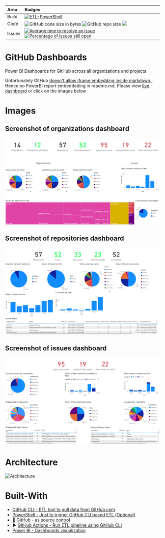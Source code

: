 | Area          |      Badges  |
|:----------    |:-------------|
| Build         | [![ETL-PowerShell](https://github.com/joymon/github-dashboards/actions/workflows/etl-powershell.yml/badge.svg)](https://github.com/joymon/github-dashboards/actions/workflows/etl-powershell.yml) |
| Code | ![GitHub code size in bytes](https://img.shields.io/github/languages/code-size/joymon/github-dashboards) ![GitHub repo size](https://img.shields.io/github/repo-size/joymon/github-dashboards) [![](https://tokei.rs/b1/github/joymon/github-dashboards)](https://github.com/joymon/github-dashboards) |
| Issues | [![Average time to resolve an issue](http://isitmaintained.com/badge/resolution/joymon/github-dashboards.svg)](http://isitmaintained.com/project/joymon/github-dashboards "Average time to resolve an issue") [![Percentage of issues still open](http://isitmaintained.com/badge/open/joymon/github-dashboards.svg)](http://isitmaintained.com/project/github-dashboards "Percentage of issues still open") |

# GitHub Dashboards
Power BI Dashboards for GitHub across all organizations and projects

Unfortunately GitHub [doesn't allow iframe embedding inside markdown.](https://github.github.com/gfm/#disallowed-raw-html-extension-). Hence no PowerBI report embeddeding in readme.md. Please view [live dashboard](https://app.powerbi.com/view?r=eyJrIjoiZjVkNTExMjgtYTYyMS00MWRmLWEwMmItZjBmNjcyYjJiMGIyIiwidCI6IjZiYTQxYTgzLTJmOWYtNGQzMi1iNmU0LTY1YWRlNTBiZDcyMiIsImMiOjN9) or click on the images below

# Images
## Screenshot of organizations dashboard
[![Organizations screenshot](images/organizations.PNG)][1]

## Screenshot of repositories dashboard

[![Repositories screenshot](images/repositories.PNG)][2]

## Screenshot of issues dashboard

[![Issues screenshot](images/issues.PNG)][3]
# Architecture
![Architecture](http://www.plantuml.com/plantuml/proxy?src=https://raw.githubusercontent.com/joymon/github-dashboards/main/diagrams/container.puml&fmt=svg)
# Built-With

- [GitHub CLI - ETL tool to pull data from GitHub.com](https://cli.github.com)
- [PowerShell - Just to trigger GitHub CLI based ETL (Optional)](https://github.com/features/actions)
- :open_file_folder: [GitHub - as source control](github.com)
- :arrow_forward: [GitHub Actions - Run ETL pipeline using GitHub CLI](https://github.com/features/actions)
- [Power BI - Dashboards visualization](https://powerbi.microsoft.com/)   

[1]: https://app.powerbi.com/view?r=eyJrIjoiZjVkNTExMjgtYTYyMS00MWRmLWEwMmItZjBmNjcyYjJiMGIyIiwidCI6IjZiYTQxYTgzLTJmOWYtNGQzMi1iNmU0LTY1YWRlNTBiZDcyMiIsImMiOjN9&pageName=ReportSection "Click to view Power BI Dashboard"
[2]: https://app.powerbi.com/view?r=eyJrIjoiZjVkNTExMjgtYTYyMS00MWRmLWEwMmItZjBmNjcyYjJiMGIyIiwidCI6IjZiYTQxYTgzLTJmOWYtNGQzMi1iNmU0LTY1YWRlNTBiZDcyMiIsImMiOjN9&pageName=ReportSection4d08403eadbb0e10ce84 "Click to view Power BI Dashboard"
[3]: https://app.powerbi.com/view?r=eyJrIjoiZjVkNTExMjgtYTYyMS00MWRmLWEwMmItZjBmNjcyYjJiMGIyIiwidCI6IjZiYTQxYTgzLTJmOWYtNGQzMi1iNmU0LTY1YWRlNTBiZDcyMiIsImMiOjN9&pageName=ReportSection784cb0d10859315038d5 "Click to view Power BI Dashboard"
